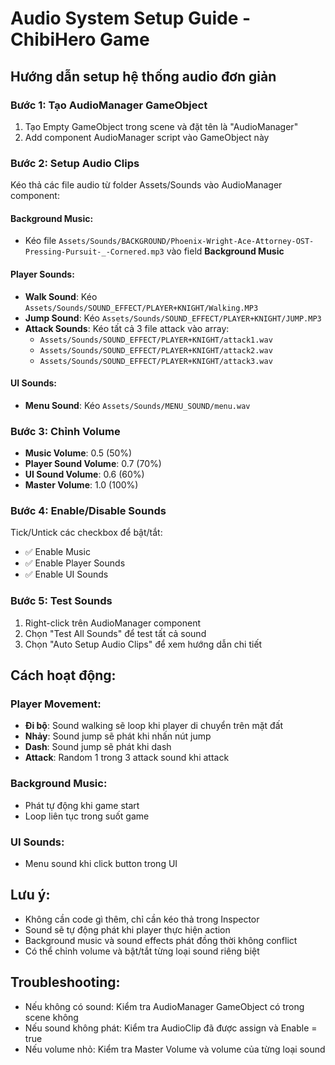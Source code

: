 # Audio System Setup Guide - ChibiHero Game

## Hướng dẫn setup hệ thống audio đơn giản

### Bước 1: Tạo AudioManager GameObject
1. Tạo Empty GameObject trong scene và đặt tên là "AudioManager"
2. Add component AudioManager script vào GameObject này

### Bước 2: Setup Audio Clips
Kéo thả các file audio từ folder Assets/Sounds vào AudioManager component:

#### Background Music:
- Kéo file `Assets/Sounds/BACKGROUND/Phoenix-Wright-Ace-Attorney-OST-Pressing-Pursuit-_-Cornered.mp3` vào field **Background Music**

#### Player Sounds:
- **Walk Sound**: Kéo `Assets/Sounds/SOUND_EFFECT/PLAYER+KNIGHT/Walking.MP3`
- **Jump Sound**: Kéo `Assets/Sounds/SOUND_EFFECT/PLAYER+KNIGHT/JUMP.MP3`
- **Attack Sounds**: Kéo tất cả 3 file attack vào array:
  - `Assets/Sounds/SOUND_EFFECT/PLAYER+KNIGHT/attack1.wav`
  - `Assets/Sounds/SOUND_EFFECT/PLAYER+KNIGHT/attack2.wav`
  - `Assets/Sounds/SOUND_EFFECT/PLAYER+KNIGHT/attack3.wav`

#### UI Sounds:
- **Menu Sound**: Kéo `Assets/Sounds/MENU_SOUND/menu.wav`

### Bước 3: Chỉnh Volume
- **Music Volume**: 0.5 (50%)
- **Player Sound Volume**: 0.7 (70%)
- **UI Sound Volume**: 0.6 (60%)
- **Master Volume**: 1.0 (100%)

### Bước 4: Enable/Disable Sounds
Tick/Untick các checkbox để bật/tắt:
- ✅ Enable Music
- ✅ Enable Player Sounds  
- ✅ Enable UI Sounds

### Bước 5: Test Sounds
1. Right-click trên AudioManager component
2. Chọn "Test All Sounds" để test tất cả sound
3. Chọn "Auto Setup Audio Clips" để xem hướng dẫn chi tiết

## Cách hoạt động:

### Player Movement:
- **Đi bộ**: Sound walking sẽ loop khi player di chuyển trên mặt đất
- **Nhảy**: Sound jump sẽ phát khi nhấn nút jump
- **Dash**: Sound jump sẽ phát khi dash
- **Attack**: Random 1 trong 3 attack sound khi attack

### Background Music:
- Phát tự động khi game start
- Loop liên tục trong suốt game

### UI Sounds:
- Menu sound khi click button trong UI

## Lưu ý:
- Không cần code gì thêm, chỉ cần kéo thả trong Inspector
- Sound sẽ tự động phát khi player thực hiện action
- Background music và sound effects phát đồng thời không conflict
- Có thể chỉnh volume và bật/tắt từng loại sound riêng biệt

## Troubleshooting:
- Nếu không có sound: Kiểm tra AudioManager GameObject có trong scene không
- Nếu sound không phát: Kiểm tra AudioClip đã được assign và Enable = true
- Nếu volume nhỏ: Kiểm tra Master Volume và volume của từng loại sound
